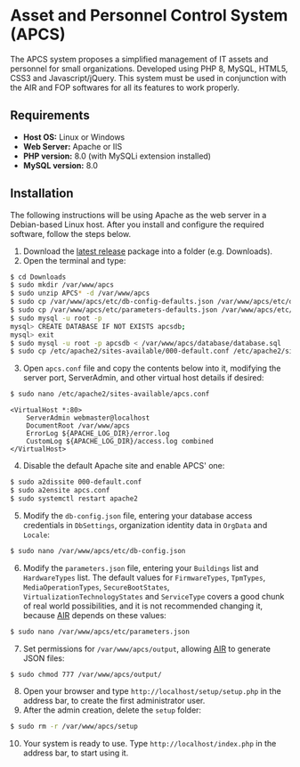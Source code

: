 # Asset and Personnel Control System (APCS)

The APCS system proposes a simplified management of IT assets and personnel for small organizations. Developed using PHP 8, MySQL, HTML5, CSS3 and Javascript/jQuery. This system must be used in conjunction with the AIR and FOP softwares for all its features to work properly.

## Requirements

- **Host OS:** Linux or Windows
- **Web Server:** Apache or IIS
- **PHP version:** 8.0 (with MySQLi extension installed)
- **MySQL version:** 8.0

## Installation

The following instructions will be using Apache as the web server in a Debian-based Linux host. After you install and configure the required software, follow the steps below.
1. Download the [latest release](https://github.com/Kevin64/asset-and-personnel-control-system/releases/latest) package into a folder (e.g. Downloads).
2. Open the terminal and type:
```bash
$ cd Downloads
$ sudo mkdir /var/www/apcs
$ sudo unzip APCS* -d /var/www/apcs
$ sudo cp /var/www/apcs/etc/db-config-defaults.json /var/www/apcs/etc/db-config.json
$ sudo cp /var/www/apcs/etc/parameters-defaults.json /var/www/apcs/etc/parameters.json
$ sudo mysql -u root -p
mysql> CREATE DATABASE IF NOT EXISTS apcsdb;
mysql> exit
$ sudo mysql -u root -p apcsdb < /var/www/apcs/database/database.sql
$ sudo cp /etc/apache2/sites-available/000-default.conf /etc/apache2/sites-available/apcs.conf
```
3. Open `apcs.conf` file and copy the contents below into it, modifying the server port, ServerAdmin, and other virtual host details if desired:
```bash
$ sudo nano /etc/apache2/sites-available/apcs.conf
```
```
<VirtualHost *:80>
    ServerAdmin webmaster@localhost
    DocumentRoot /var/www/apcs
    ErrorLog ${APACHE_LOG_DIR}/error.log
    CustomLog ${APACHE_LOG_DIR}/access.log combined
</VirtualHost>
```
4. Disable the default Apache site and enable APCS' one:
```bash
$ sudo a2dissite 000-default.conf
$ sudo a2ensite apcs.conf
$ sudo systemctl restart apache2
```
5. Modify the `db-config.json` file, entering your database access credentials in `DbSettings`, organization identity data in `OrgData` and `Locale`:
```bash
$ sudo nano /var/www/apcs/etc/db-config.json
```
6. Modify the `parameters.json` file, entering your `Buildings` list and `HardwareTypes` list. The default values for `FirmwareTypes`, `TpmTypes`, `MediaOperationTypes`, `SecureBootStates`, `VirtualizationTechnologyStates` and `ServiceType` covers a good chunk of real world possibilities, and it is not recommended changing it, because [AIR](https://github.com/Kevin64/asset-information-and-registration) depends on these values:
```bash
$ sudo nano /var/www/apcs/etc/parameters.json
```
7. Set permissions for `/var/www/apcs/output`, allowing [AIR](https://github.com/Kevin64/asset-information-and-registration) to generate JSON files:
```bash
$ sudo chmod 777 /var/www/apcs/output/
```
8. Open your browser and type `http://localhost/setup/setup.php` in the address bar, to create the first administrator user.
9. After the admin creation, delete the `setup` folder:
```bash
$ sudo rm -r /var/www/apcs/setup
```
10. Your system is ready to use. Type `http://localhost/index.php` in the address bar, to start using it.
